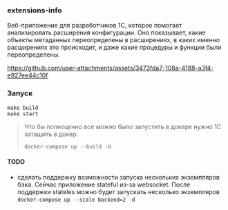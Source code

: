 ### extensions-info
Веб-приложение для разработчиков 1С, которое помогает анализировать расширения конфигурации.
Оно показывает, какие объекты метаданных переопределены в расширениях, в каких именно расширениях это происходит, и даже какие процедуры и функции были переопределены.

https://github.com/user-attachments/assets/3473fda7-108a-4188-a3f4-e927ee44c10f


### Запуск
```
make build
make start
```

> Что бы полноценно все можно было запустить в докере нужно 1С затащить в докер.
> ```
> docker-compose up --build -d
> ```

#### TODO
- сделать поддержку возможности запуска нескольких экземпляров бэка. 
Сейчас приложение stateful из-за websocket. После поддержки stateles можно будет запускать несколько экземпляров
`docker-compose up --scale backend=2 -d`